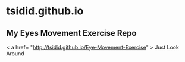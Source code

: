 # tsidid.github.io
## My Eyes Movement Exercise Repo
< a href= "http://tsidid.github.io/Eye-Movement-Exercise" > Just Look Around </a>
